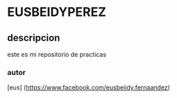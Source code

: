 # EUSBEIDYPEREZ 
## descripcion 
este es mi repositorio de practicas 
### autor 
[eus] (https://www.facebook.com/eusbeiidy.fernaandez)
